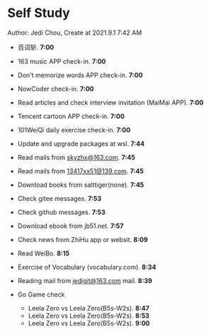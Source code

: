 # Self Study

Author: Jedi Chou, Create at 2021.9.1 7:42 AM

* 百词斩. **7:00**
* 163 music APP check-in. **7:00**
* Don't memorize words APP check-in. **7:00**
* NowCoder check-in. **7:00**
* Read articles and check interview invitation (MaiMai APP). **7:00**
* Tencent cartoon APP check-in. **7:00**
* 101WeiQi daily exercise check-in. **7:00**

* Update and upgrade packages at wsl. **7:44**
* Read mails from skyzhx@163.com. **7:45**
* Read mails from 13417xx51@139.com. **7:45**
* Download books from salttiger(none). **7:45**
* Check gitee messages. **7:53**
* Check github messages. **7:53**
* Download ebook from jb51.net. **7:57**
* Check news from ZhiHu app or websit. **8:09**
* Read WeiBo. **8:15**
* Exercise of Vocabulary (vocabulary.com). **8:34**

* Reading mail from jedigit@163.com mail. **8:39**
* Go Game check
  * Leela Zero vs Leela Zero(B5s-W2s). **8:47**
  * Leela Zero vs Leela Zero(B5s-W2s). **8:53**
  * Leela Zero vs Leela Zero(B5s-W2s). **9:00**
